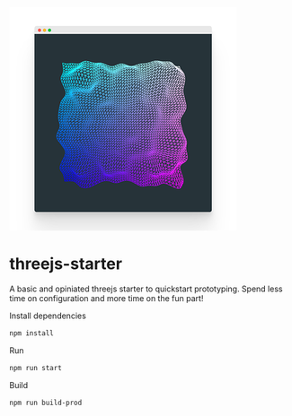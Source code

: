 ![Screenshot](./screenshot.png)

# threejs-starter

A basic and opiniated threejs starter to quickstart prototyping.
Spend less time on configuration and more time on the fun part!

Install dependencies

```sh
npm install
```

Run

```sh
npm run start
```

Build

```sh
npm run build-prod
```

